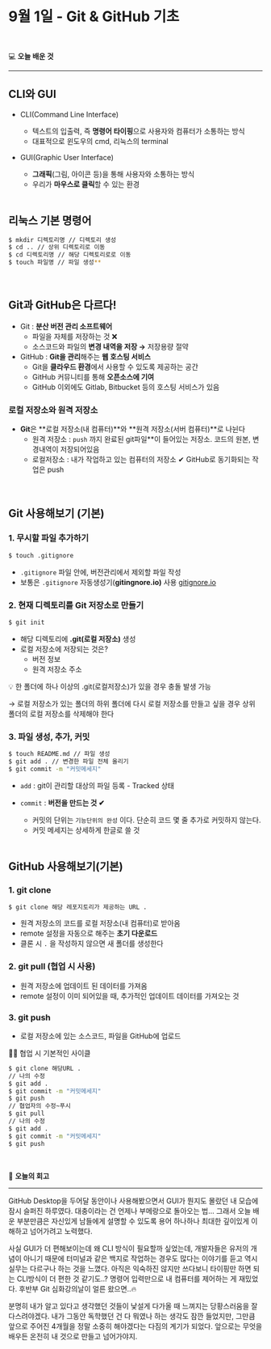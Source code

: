 # 9월 1일 - Git & GitHub 기초

<br>

💻 **오늘 배운 것**

---

## CLI와 GUI

- CLI(Command Line Interface)
  - 텍스트의 입출력, 즉 **명령어 타이핑**으로 사용자와 컴퓨터가 소통하는 방식
  - 대표적으로 윈도우의 cmd, 리눅스의 terminal
- GUI(Graphic User Interface)

  - **그래픽**(그림, 아이콘 등)을 통해 사용자와 소통하는 방식
  - 우리가 **마우스로 클릭**할 수 있는 환경

  <br>

## 리눅스 기본 명령어

```bash
$ mkdir 디렉토리명 // 디렉토리 생성
$ cd .. // 상위 디렉토리로 이동
$ cd 디렉토리명 // 해당 디렉토리로로 이동
$ touch 파일명 // 파일 생성**
```

<br>

## Git과 GitHub은 다르다!

- Git : **분산 버전 관리 소프트웨어**
  - 파일을 자체를 저장하는 것 ❌
  - 소스코드와 파일의 **변경 내역을 저장 →** 저장용량 절약
- GitHub : **Git을 관리**해주는 **웹 호스팅 서비스**
  - Git을 **클라우드 환경**에서 사용할 수 있도록 제공하는 공간
  - GitHub 커뮤니티를 통해 **오픈소스에 기여**
  - GitHub 이외에도 Gitlab, Bitbucket 등의 호스팅 서비스가 있음

### 로컬 저장소와 원격 저장소

- **Git**은 **로컬 저장소(내 컴퓨터)**와 **원격 저장소(서버 컴퓨터)**로 나뉜다
  - 원격 저장소 : `push` 까지 완료된 git파일\*\*이 들어있는 저장소. 코드의 원본, 변경내역이 저장되어있음
  - 로컬저장소 : 내가 작업하고 있는 컴퓨터의 저장소
    ✔ GitHub로 동기화되는 작업은 push

<br>

## Git 사용해보기 (기본)

### 1. 무시할 파일 추가하기

```bash
$ touch .gitignore
```

- `.gitignore` 파일 안에, 버전관리에서 제외할 파일 작성
- 보통은 `.gitignore` 자동생성기(**gitingnore.io)** 사용
  [gitignore.io](https://www.toptal.com/developers/gitignore)

### 2. 현재 디렉토리를 Git 저장소로 만들기

```bash
$ git init
```

- 해당 디렉토리에 **.git(로컬 저장소)** 생성
- 로컬 저장소에 저장되는 것은?
  - 버전 정보
  - 원격 저장소 주소

💡 한 폴더에 하나 이상의 .git(로컬저장소)가 있을 경우 충돌 발생 가능

→ 로컬 저장소가 있는 폴더의 하위 폴더에 다시 로컬 저장소를 만들고 싶을 경우 상위 폴더의 로컬 저장소를 삭제해야 한다

### 3. 파일 생성, 추가, 커밋

```bash
$ touch README.md // 파일 생성
$ git add . // 변경한 파일 전체 올리기
$ git commit -m "커밋메세지"
```

- `add` : git이 관리할 대상의 파일 등록 - Tracked 상태
- `commit` : **버전을 만드는 것 ✔**

  - 커밋의 단위는 `기능단위의 완성` 이다. 단순히 코드 몇 줄 추가로 커밋하지 않는다.
  - 커밋 메세지는 상세하게 한글로 쓸 것

  <br>

## GitHub 사용해보기(기본)

### 1. git clone

```bash
$ git clone 해당 레포지토리가 제공하는 URL .
```

- 원격 저장소의 코드를 로컬 저장소(내 컴퓨터)로 받아옴
- remote 설정을 자동으로 해주는 **초기 다운로드**
- 클론 시 `.` 을 작성하지 않으면 새 폴더를 생성한다

### 2. git pull (협업 시 사용)

- 원격 저장소에 업데이트 된 데이터를 가져옴
- remote 설정이 이미 되어있을 때, 추가적인 업데이트 데이터를 가져오는 것

### 3. git push

- 로컬 저장소에 있는 소스코드, 파일을 GitHub에 업로드

🚴‍♀️ 협업 시 기본적인 사이클

```bash
$ git clone 해당URL .
// 나의 수정
$ git add .
$ git commit -m "커밋메세지"
$ git push
// 협업자의 수정~푸시
$ git pull
// 나의 수정
$ git add .
$ git commit -m "커밋메세지"
$ git push
```

<br>

📝 **오늘의 회고**

---

GitHub Desktop을 두어달 동안이나 사용해봤으면서 GUI가 뭔지도 몰랐던 내 모습에 잠시 슬퍼진 하루였다. 대충이라는 건 언제나 부메랑으로 돌아오는 법... 그래서 오늘 배운 부분만큼은 자신있게 남들에게 설명할 수 있도록 용어 하나하나 최대한 깊이있게 이해하고 넘어가려고 노력했다.

사실 GUI가 더 편해보이는데 왜 CLI 방식이 필요할까 싶었는데, 개발자들은 유저의 개념이 아니기 때문에 터미널과 같은 백지로 작업하는 경우도 많다는 이야기를 듣고 역시 실무는 다르구나 하는 것을 느꼈다. 아직은 익숙하진 않지만 쓰다보니 타이핑만 하면 되는 CLI방식이 더 편한 것 같기도..? 명령어 입력만으로 내 컴퓨터를 제어하는 게 재밌었다. 후반부 Git 심화강의날이 얼른 왔으면..🔥

분명히 내가 알고 있다고 생각했던 것들이 낯설게 다가올 때 느껴지는 당황스러움을 잘 다스려야겠다. 내가 그동안 독학했던 건 다 뭐였나 하는 생각도 잠깐 들었지만, 그만큼 앞으로 주어진 4개월을 정말 소중히 해야겠다는 다짐의 계기가 되었다. 앞으로는 무엇을 배우든 온전히 내 것으로 만들고 넘어가야지.
